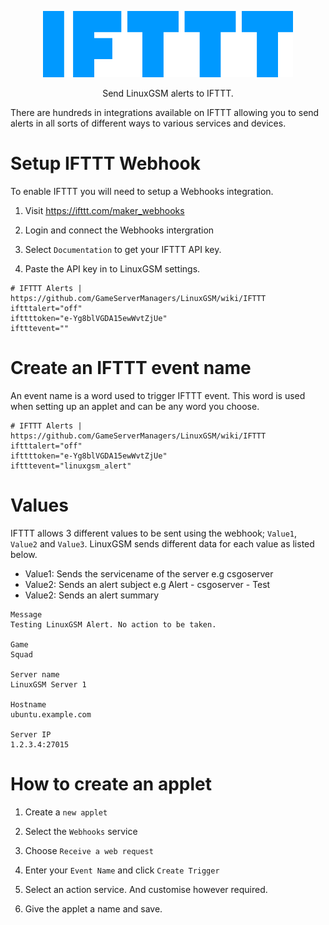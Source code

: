<a href="https://ifttt.com/"><p align="center"><img src="images/ifttt/ifttt_logo.png" alt="IFTTT logo" width="400"/></a>
<p align="center">Send LinuxGSM alerts to IFTTT.</p>

There are hundreds in integrations available on IFTTT allowing you to send alerts in all sorts of different ways to various services and devices.

# Setup IFTTT Webhook

To enable IFTTT you will need to setup a Webhooks integration.

1. Visit https://ifttt.com/maker_webhooks

2. Login and connect the Webhooks intergration

3. Select `Documentation` to get your IFTTT API key.

4. Paste the API key in to LinuxGSM settings.

```
# IFTTT Alerts | https://github.com/GameServerManagers/LinuxGSM/wiki/IFTTT
iftttalert="off"
ifttttoken="e-Yg8blVGDA15ewWvtZjUe"
iftttevent=""
```
# Create an IFTTT event name

An event name is a word used to trigger IFTTT event. This word is used when setting up an applet and can be any word you choose.

```
# IFTTT Alerts | https://github.com/GameServerManagers/LinuxGSM/wiki/IFTTT
iftttalert="off"
ifttttoken="e-Yg8blVGDA15ewWvtZjUe"
iftttevent="linuxgsm_alert"
```
# Values
IFTTT allows 3 different values to be sent using the webhook; `Value1`, `Value2` and `Value3`. LinuxGSM sends different data for each value as listed below.

* Value1: Sends the servicename of the server e.g csgoserver
* Value2: Sends an alert subject e.g Alert - csgoserver - Test
* Value2: Sends an alert summary 
```
Message
Testing LinuxGSM Alert. No action to be taken.

Game
Squad

Server name
LinuxGSM Server 1

Hostname
ubuntu.example.com

Server IP
1.2.3.4:27015
```

# How to create an applet

1. Create a `new applet`

2. Select the `Webhooks` service

3. Choose `Receive a web request`

4. Enter your `Event Name` and click `Create Trigger`

5. Select an action service. And customise however required.

6. Give the applet a name and save.
